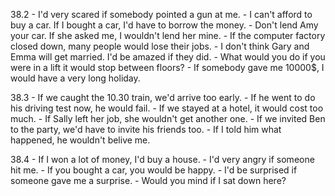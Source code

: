 38.2
    - I'd very scared if somebody pointed a gun at me.
    - I can't afford to buy a car. If I bought a car, I'd have to borrow the money.
    - Don't lend Amy your car. If she asked me, I wouldn't lend her mine.
    - If the computer factory closed down, many people would lose their jobs.
    - I don't think Gary and Emma will get married. I'd be amazed if they did.
    - What would you do if you were in a lift it would stop between floors?
    - If somebody gave me 10000$, I would have a very long holiday.

38.3
    - If we caught the 10.30 train, we'd arrive too early.
    - If he went to do his driving test now, he would fail.
    - If we stayed at a hotel, it would cost too much.
    - If Sally left her job, she wouldn't get another one.
    - If we invited Ben to the party, we'd have to invite his friends too.
    - If I told him what happened, he wouldn't belive me.

38.4
    - If I won a lot of money, I'd buy a house.
    - I'd very angry if someone hit me.
    - If you bought a car, you would be happy.
    - I'd be surprised if someone gave me a surprise.
    - Would you mind if I sat down here?